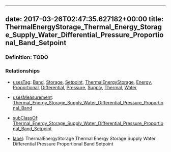 
---
date: 2017-03-26T02:47:35.627182+00:00
title: ThermalEnergyStorage_Thermal_Energy_Storage_Supply_Water_Differential_Pressure_Proportional_Band_Setpoint
---
### Definition: TODO

### Relationships

* [usesTag](https://brickschema.org/schema/1.0/BrickFrame#usesTag): [Band](https://brickschema.org/schema/1.0/BrickTag#Band), [Storage](https://brickschema.org/schema/1.0/BrickTag#Storage), [Setpoint](https://brickschema.org/schema/1.0/BrickTag#Setpoint), [ThermalEnergyStorage](https://brickschema.org/schema/1.0/BrickTag#ThermalEnergyStorage), [Energy](https://brickschema.org/schema/1.0/BrickTag#Energy), [Proportional](https://brickschema.org/schema/1.0/BrickTag#Proportional), [Differential](https://brickschema.org/schema/1.0/BrickTag#Differential), [Pressure](https://brickschema.org/schema/1.0/BrickTag#Pressure), [Supply](https://brickschema.org/schema/1.0/BrickTag#Supply), [Thermal](https://brickschema.org/schema/1.0/BrickTag#Thermal), [Water](https://brickschema.org/schema/1.0/BrickTag#Water)

* [usesMeasurement](https://brickschema.org/schema/1.0/BrickFrame#usesMeasurement): [Thermal_Energy_Storage_Supply_Water_Differential_Pressure_Proportional_Band](https://brickschema.org/schema/1.0/Brick#Thermal_Energy_Storage_Supply_Water_Differential_Pressure_Proportional_Band)

* [subClassOf](http://www.w3.org/2000/01/rdf-schema#subClassOf): [Thermal_Energy_Storage_Supply_Water_Differential_Pressure_Proportional_Band_Setpoint](https://brickschema.org/schema/1.0/Brick#Thermal_Energy_Storage_Supply_Water_Differential_Pressure_Proportional_Band_Setpoint)

* [label](http://www.w3.org/2000/01/rdf-schema#label): ThermalEnergyStorage Thermal Energy Storage Supply Water Differential Pressure Proportional Band Setpoint

